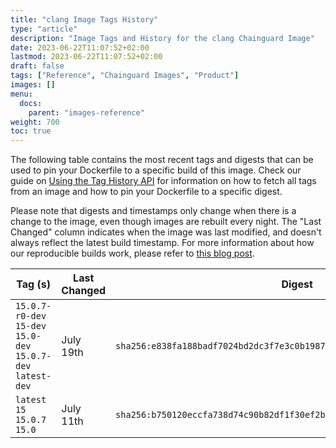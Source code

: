 ```yaml
---
title: "clang Image Tags History"
type: "article"
description: "Image Tags and History for the clang Chainguard Image"
date: 2023-06-22T11:07:52+02:00
lastmod: 2023-06-22T11:07:52+02:00
draft: false
tags: ["Reference", "Chainguard Images", "Product"]
images: []
menu:
  docs:
    parent: "images-reference"
weight: 700
toc: true
---
```


The following table contains the most recent tags and digests that can be used to pin your Dockerfile to a specific build of this image. Check our guide on [Using the Tag History API](/chainguard/chainguard-images/using-the-tag-history-api/) for information on how to fetch all tags from an image and how to pin your Dockerfile to a specific digest.

Please note that digests and timestamps only change when there is a change to the image, even though images are rebuilt every night. The "Last Changed" column indicates when the image was last modified, and doesn't always reflect the latest build timestamp. For more information about how our reproducible builds work, please refer to [this blog post](https://www.chainguard.dev/unchained/reproducing-chainguards-reproducible-image-builds).

| Tag (s)                                                        | Last Changed | Digest                                                                    |
|----------------------------------------------------------------|--------------|---------------------------------------------------------------------------|
|  `15.0.7-r0-dev` `15-dev` `15.0-dev` `15.0.7-dev` `latest-dev` | July 19th    | `sha256:e838fa188badf7024bd2dc3f7e3c0b198781e2e7cf23a923a0186c2e17e75807` |
|  `latest` `15` `15.0.7` `15.0`                                 | July 11th    | `sha256:b750120eccfa738d74c90b82df1f30ef2baded2af0bee3525c62c4340e4e152d` |
